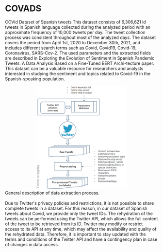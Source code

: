 # COVADS
COVid Dataset of Spanish tweets
This dataset consists of 6,306,621 id tweets in Spanish language collected during the analyzed period with an approximate frequency of 10,000 tweets per day. The tweet collection process was consistent throughout most of the analyzed days. The dataset covers the period from April 1st, 2020 to December 30th, 2021, and includes different search terms such as Covid, Covid19, Covid-19, Coronavirus, SARS-Cov-2. The used parameters and the extracted fields are described in Exploring the Evolution of Sentiment in Spanish Pandemic Tweets: A Data Analysis Based on a Fine-Tuned BERT Archi-tecture paper. This dataset can be a valuable resource for researchers and analysts interested in studying the sentiment and topics related to Covid-19 in the Spanish-speaking population.
<br>
<div align="center" >
  <img src="resources/methodology.png" alt="descripción de la imagen" width="300px">
</div>
General description of data extraction process.
<br>
<br>
Due to Twitter's privacy policies and restrictions, it is not possible to share complete tweets in a dataset. For this reason, in our dataset of Spanish tweets about Covid, we provide only the tweet IDs. The rehydration of the tweets can be performed using the Twitter API, which allows the full content of the tweet to be retrieved from its ID. Twitter may modify or restrict access to its API at any time, which may affect the availability and quality of the rehydrated data. Therefore, it is important to stay updated with the terms and conditions of the Twitter API and have a contingency plan in case of changes in data access.
